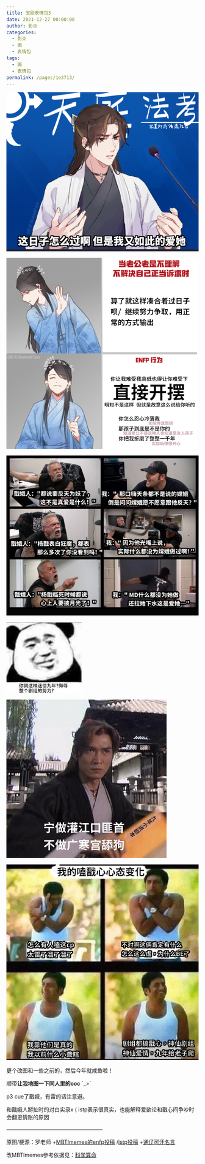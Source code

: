 ```yaml
---
title: 宝剧表情包3
date: 2021-12-27 00:00:00
author: 影炎
categories: 
  - 影炎
  - 画
  - 表情包
tags: 
  - 画
  - 表情包
permalink: /pages/1e3713/
---
```


![2021.12.27.0](/img/yingyan/2021.12.27.0.png)

![2021.12.27.1](/img/yingyan/2021.12.27.1.png)<!-- more -->

![2021.12.27.2](/img/yingyan/2021.12.27.2.png)

![2021.12.27.3](/img/yingyan/2021.12.27.3.jpg)

![2021.12.27.4](/img/yingyan/2021.12.27.4.jpg)

![2021.12.27.5](/img/yingyan/2021.12.27.5.jpg)

更个改图和一些之前的，然后今年就咸鱼啦！

顺带**让我地图一下同人里的ooc** ´_>`

p3 cue了戬娥，有雷的话注意避。

和戬娥人掰扯时的对白实录x ( istp表示很真实，也能解释爱欲论和戬心间争吵时会翻恩情账的原因

——————————————————

原图/梗源：罗老师 +[MBTImemes的enfp投稿](https://m.weibo.cn/7496836972/4716515640739653) /[istp投稿](https://m.weibo.cn/7496836972/4704928608026962) +[通辽可汗名言](https://b23.tv/q1lZYUa)

改MBTImemes参考依据见：[科学算命](https://y15720570.lofter.com/post/1dcd2bf0_2b42f6343)
